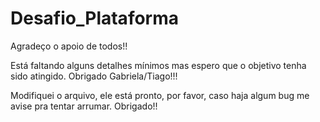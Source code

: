 # Desafio_Plataforma

Agradeço o apoio de todos!!

Está faltando alguns detalhes mínimos mas espero que o objetivo tenha sido atingido. Obrigado Gabriela/Tiago!!!

Modifiquei o arquivo, ele está pronto, por favor, caso haja algum bug me avise pra tentar arrumar. Obrigado!!
